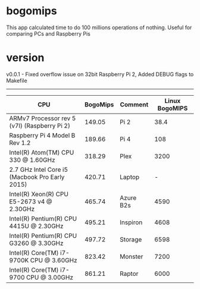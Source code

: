 # bogomips

This app calculated time to do 100 millions operations of nothing.
Useful for comparing PCs and Raspberry Pis

# version

v0.0.1 - Fixed overflow issue on 32bit Raspberry Pi 2, Added DEBUG flags to Makefile

--------------------------------------------------------------------------------------
| CPU                                           | BogoMips| Comment   |Linux BogoMIPS|
|-----------------------------------------------|---------|-----------|--------------|
| ARMv7 Processor rev 5 (v7l) (Raspberry Pi 2)  | 149.05  | Pi 2      | 38.4         |
| Raspberry Pi 4 Model B Rev 1.2                | 189.66  | Pi 4      | 108          | 
| Intel(R) Atom(TM) CPU  330 @ 1.60GHz          | 318.29  | Plex      |3200          |
| 2.7 GHz Intel Core i5 (Macbook Pro Early 2015)| 420.71  | Laptop    |-             |
| Intel(R) Xeon(R) CPU E5-2673 v4 @ 2.30GHz     | 465.74  | Azure B2s |4590          |
| Intel(R) Pentium(R) CPU 4415U @ 2.30GHz       | 495.21  | Inspiron  |4608          |
| Intel(R) Pentium(R) CPU G3260 @ 3.30GHz       | 497.72  | Storage   |6598          |
| Intel(R) Core(TM) i7-9700K CPU @ 3.60GHz      | 823.42  | Monster   |7200          |
| Intel(R) Core(TM) i7-9700 CPU @ 3.00GHz       | 861.21  | Raptor    |6000          |